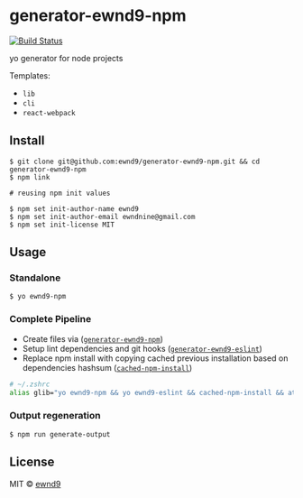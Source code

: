 # generator-ewnd9-npm

[![Build Status](https://travis-ci.org/ewnd9/generator-ewnd9-npm.svg?branch=master)](https://travis-ci.org/ewnd9/generator-ewnd9-npm)

yo generator for node projects

Templates:

- `lib`
- `cli`
- `react-webpack`

## Install

```
$ git clone git@github.com:ewnd9/generator-ewnd9-npm.git && cd generator-ewnd9-npm
$ npm link

# reusing npm init values

$ npm set init-author-name ewnd9
$ npm set init-author-email ewndnine@gmail.com
$ npm set init-license MIT
```

## Usage

### Standalone

```
$ yo ewnd9-npm
```

### Complete Pipeline

- Create files via ([`generator-ewnd9-npm`](https://github.com/ewnd9/cached-npm-repo))
- Setup lint dependencies and git hooks ([`generator-ewnd9-eslint`](https://github.com/ewnd9/generator-ewnd9-eslint))
- Replace npm install with copying cached previous installation based on dependencies hashsum ([`cached-npm-install`](https://github.com/ewnd9/cached-npm-repo))


```bash
# ~/.zshrc
alias glib="yo ewnd9-npm && yo ewnd9-eslint && cached-npm-install && atom ."
```

### Output regeneration

```
$ npm run generate-output
```

## License

MIT © [ewnd9](http://ewnd9.com)
